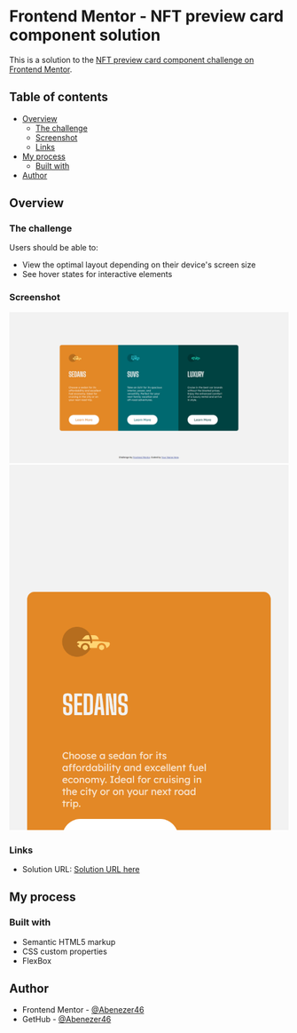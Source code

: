 # Frontend Mentor - NFT preview card component solution

This is a solution to the [NFT preview card component challenge on Frontend Mentor](https://www.frontendmentor.io/challenges/3column-preview-card-component-pH92eAR2-/hub/3column-preview-card-component-H1hYOBV4q).

## Table of contents

- [Overview](#overview)
  - [The challenge](#the-challenge)
  - [Screenshot](#screenshot)
  - [Links](#links)
- [My process](#my-process)
  - [Built with](#built-with)
- [Author](#author)

## Overview

### The challenge

Users should be able to:

- View the optimal layout depending on their device's screen size
- See hover states for interactive elements

### Screenshot

![Screenshot](/images/Screenshot.png)
![Screenshot](/images/Screenshot1.png)

### Links

- Solution URL: [Solution URL here](https://stats-preview-card-component-frontend.pages.dev/)

## My process

### Built with

- Semantic HTML5 markup
- CSS custom properties
- FlexBox

## Author

- Frontend Mentor - [@Abenezer46](https://www.frontendmentor.io/profile/Abenezer46)
- GetHub - [@Abenezer46](https://github.com/Abenezer46)